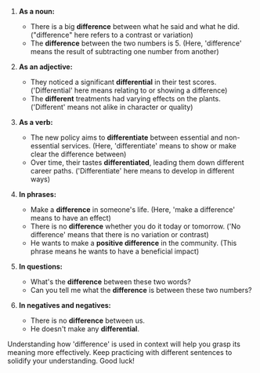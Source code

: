 1. **As a noun:**
   - There is a big **difference** between what he said and what he did.
     ("difference" here refers to a contrast or variation)
   - The **difference** between the two numbers is 5.
     (Here, 'difference' means the result of subtracting one number from another)

2. **As an adjective:**
   - They noticed a significant **differential** in their test scores.
     ('Differential' here means relating to or showing a difference)
   - The **different** treatments had varying effects on the plants.
     ('Different' means not alike in character or quality)

3. **As a verb:**
   - The new policy aims to **differentiate** between essential and non-essential services.
     (Here, 'differentiate' means to show or make clear the difference between)
   - Over time, their tastes **differentiated**, leading them down different career paths.
     ('Differentiate' here means to develop in different ways)

4. **In phrases:**
   - Make a **difference** in someone's life.
     (Here, 'make a difference' means to have an effect)
   - There is no **difference** whether you do it today or tomorrow.
     ('No difference' means that there is no variation or contrast)
   - He wants to make a **positive difference** in the community.
     (This phrase means he wants to have a beneficial impact)

5. **In questions:**
   - What's the **difference** between these two words?
   - Can you tell me what the **difference** is between these two numbers?

6. **In negatives and negatives:**
   - There is no **difference** between us.
   - He doesn't make any **differential**.

Understanding how 'difference' is used in context will help you grasp its meaning more effectively. Keep practicing with different sentences to solidify your understanding. Good luck!